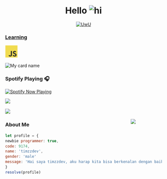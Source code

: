 <h1 align="center">Hello <img src="https://user-images.githubusercontent.com/1303154/88677602-1635ba80-d120-11ea-84d8-d263ba5fc3c0.gif" width="30px" alt="hi"><br></h1>


<p align="center">
  <a href="https://github.com/robiazel4"><img src="http://readme-typing-svg.herokuapp.com?color=FFFF00&center=true&vCenter=true&multiline=false&lines=Im+a+Newbie;Currently+Learning+Javascript.;Don't+bully+me+>//<" alt="UwU">
</p>

### Learning
<img src="https://raw.githubusercontent.com/devicons/devicon/master/icons/javascript/javascript-original.svg" alt="javascript" width="40" height="40"/> </a>

![My card name](https://cardivo.vercel.app/api?name=Phobictimzz&description=DOOOR,%20Welcome%20to%20github%20profile%20Phobictimzz%20&image=https://avatars.githubusercontent.com/u/90433321?v=4&backgroundColor=%23ecf0f1&instagram=timzz.png&github=gwxyz&pattern=leaf&colorPattern=%23eaeaea)


### Spotify Playing 🎧

[<img src="https://spotify-rtwone.vercel.app/api/spotify-playing" alt="Spotify Now Playing" width="350" />](https://open.spotify.com/user/31peidtjmv4itssgg5awhg24mxoe?si=yvKmz8vFQY2YQZOz5PEbPg&utm_source=copy-link)

<p align="left">
<img src="https://github-readme-stats.vercel.app/api?username=NyouraTim&bg_color=30,e96443,904e95&title_color=fff&text_color=fff&count_private=true&include_all_commits=true&icon_color=fff&hide_border=false&show_icons=false" /></a>
</p> 

<p align="left">
  <a href="https://github.com/NyouraTim"><img src="https://github-readme-stats.vercel.app/api/top-langs?username=NyouraTim&bg_color=30,e96443,904e95&title_color=fff&text_color=fff&hide_border=true&hide_title=false&show_icons=true&layout=compact&langs_count=10" /></a>
</p>

<img align='right' src="https://media.giphy.com/media/M9gbBd9nbDrOTu1Mqx/giphy.gif" width="100">

### About Me
```js
let profile = {
newbie programmer: true,
code: 9174,
name: 'timzzdev',
gender: 'male'
message: 'Hai saya timzzdev, aku harap kita bisa berkenalan dengan baik
}
resolve(profile)
```
